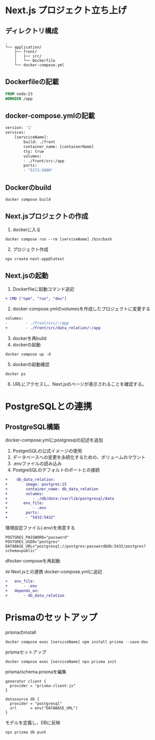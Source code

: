 # Next.js プロジェクト立ち上げ

## ディレクトリ構成
```
.
└── application/
    ├── front/
    │   ├── src/
    │   └── Dockerfile
    └── docker-compose.yml
```

## Dockerfileの記載
```Dockerfile
FROM node:23
WORKDIR /app
```

## docker-compose.ymlの記載
```Dockerfile
version: '1'
services:
    [servciceName]:
        build: ./front
        container_name: [containerName]
        tty: true
        volumes:
        - ./front/src:/app
        ports:
        - "5173:3000"
```

## Dockerのbuild
```
docker compose build
```

## Next.jsプロジェクトの作成
1. dockerに入る
```
docker compose run --rm [serviseName] /bin/bash
```
2. プロジェクト作成
```
npx create-next-app@latest
```

## Next.jsの起動
1. Dockerfileに起動コマンド追記
```diff
+ CMD ["npm", "run", "dev"]
```
2. docker-compose.ymlのvolumesを作成したプロジェクトに変更する
```diff
volumes:
-        - ./front/src/:/app
+        - ./front/src/data_relation/:/app
```
3. dockerを再build
4. dockerの起動
```
docker compose up -d
```
5. dockerの起動確認
```
docker ps
```
6. URLにアクセスし、Next.jsのページが表示されることを確認する。


# PostgreSQLとの連携
## ProstgreSQL構築
docker-compose.ymlにpostgresqlの記述を追加
1. PostgreSQLの公式イメージの使用
2. データベースへの変更を永続化するための、ボリュームのマウント
3. .envファイルの読み込み
4. PostgreSQLのデフォルトのポートとの接続
```diff
+    db_data_relation:
+        image: postgres:15
+        container_name: db_data_relation
+        volumes:
+           - ./db/data:/var/lib/postgresql/data
+       env_file:
+           - .env
+        ports:
+        - "5432:5432"
```
環境設定ファイル(.env)を用意する
```.env
POSTGRES_PASSWORD="password"
POSTGRES_USER="postgres"
DATABASE_URL="postgresql://postgres:password@db:5432/postgres?schema=public"
```

dfocker-composeを再起動

♯♯ Next.jsとの連携
docker-compose.ymlに追記
```diff
+   env_file:
+       - .env
+   depends_on:
+       - db_data_relation
```

# Prismaのセットアップ
prismaのinstall
```
docker compose exec [serviceName] npm install prisma --save-dev
```
prismaセットアップ
```
docker compose exec [serviceName] npx prisma init
```

prisma/schema.prismaを編集
```
generator client {
  provider = "prisma-client-js"
}

datasource db {
  provider = "postgresql"
  url      = env("DATABASE_URL")
}
```
モデルを定義し、DBに反映
```sh
npx prisma db push
```

